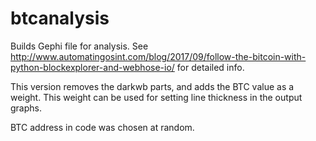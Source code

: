 # btcanalysis
Builds Gephi file for analysis.
See http://www.automatingosint.com/blog/2017/09/follow-the-bitcoin-with-python-blockexplorer-and-webhose-io/
for detailed info.

This version removes the darkwb parts, and adds the BTC value as a weight. This weight can be used for setting line thickness in the output graphs.

BTC address in code was chosen at random.
